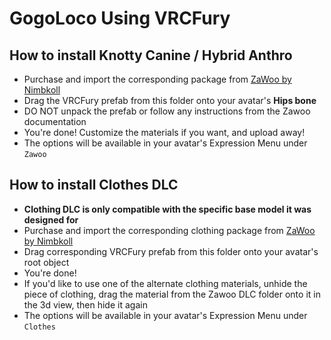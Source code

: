 GogoLoco Using VRCFury
==

## How to install Knotty Canine / Hybrid Anthro
* Purchase and import the corresponding package from [ZaWoo by Nimbkoll](https://zawoo.gumroad.com/)
* Drag the VRCFury prefab from this folder onto your avatar's **Hips bone**
* DO NOT unpack the prefab or follow any instructions from the Zawoo documentation
* You're done! Customize the materials if you want, and upload away!
* The options will be available in your avatar's Expression Menu under `Zawoo`

## How to install Clothes DLC
* **Clothing DLC is only compatible with the specific base model it was designed for**
* Purchase and import the corresponding clothing package from [ZaWoo by Nimbkoll](https://zawoo.gumroad.com/)
* Drag corresponding VRCFury prefab from this folder onto your avatar's root object
* You're done!
* If you'd like to use one of the alternate clothing materials, unhide the piece of clothing, drag the material from the Zawoo DLC folder onto it in the 3d view, then hide it again
* The options will be available in your avatar's Expression Menu under `Clothes`
